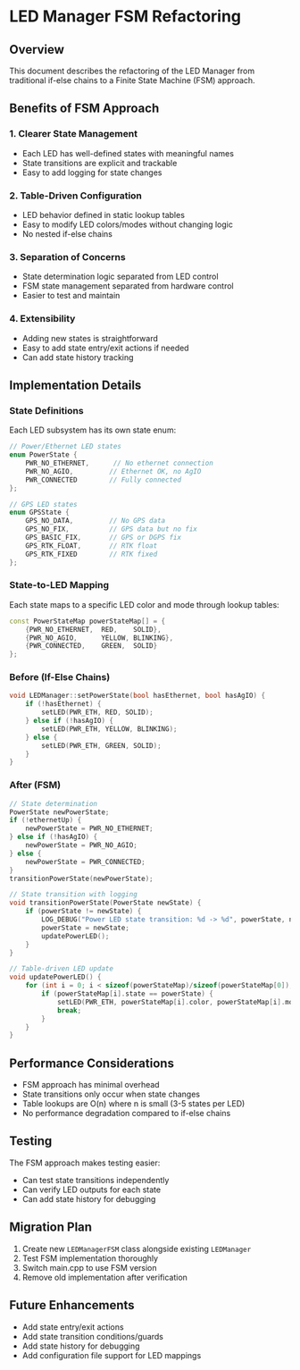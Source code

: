 # LED Manager FSM Refactoring

## Overview

This document describes the refactoring of the LED Manager from traditional if-else chains to a Finite State Machine (FSM) approach.

## Benefits of FSM Approach

### 1. **Clearer State Management**
- Each LED has well-defined states with meaningful names
- State transitions are explicit and trackable
- Easy to add logging for state changes

### 2. **Table-Driven Configuration**
- LED behavior defined in static lookup tables
- Easy to modify LED colors/modes without changing logic
- No nested if-else chains

### 3. **Separation of Concerns**
- State determination logic separated from LED control
- FSM state management separated from hardware control
- Easier to test and maintain

### 4. **Extensibility**
- Adding new states is straightforward
- Easy to add state entry/exit actions if needed
- Can add state history tracking

## Implementation Details

### State Definitions

Each LED subsystem has its own state enum:

```cpp
// Power/Ethernet LED states
enum PowerState {
    PWR_NO_ETHERNET,      // No ethernet connection
    PWR_NO_AGIO,         // Ethernet OK, no AgIO
    PWR_CONNECTED        // Fully connected
};

// GPS LED states
enum GPSState {
    GPS_NO_DATA,         // No GPS data
    GPS_NO_FIX,          // GPS data but no fix
    GPS_BASIC_FIX,       // GPS or DGPS fix
    GPS_RTK_FLOAT,       // RTK float
    GPS_RTK_FIXED        // RTK fixed
};
```

### State-to-LED Mapping

Each state maps to a specific LED color and mode through lookup tables:

```cpp
const PowerStateMap powerStateMap[] = {
    {PWR_NO_ETHERNET,  RED,    SOLID},
    {PWR_NO_AGIO,      YELLOW, BLINKING},
    {PWR_CONNECTED,    GREEN,  SOLID}
};
```

### Before (If-Else Chains)

```cpp
void LEDManager::setPowerState(bool hasEthernet, bool hasAgIO) {
    if (!hasEthernet) {
        setLED(PWR_ETH, RED, SOLID);
    } else if (!hasAgIO) {
        setLED(PWR_ETH, YELLOW, BLINKING);
    } else {
        setLED(PWR_ETH, GREEN, SOLID);
    }
}
```

### After (FSM)

```cpp
// State determination
PowerState newPowerState;
if (!ethernetUp) {
    newPowerState = PWR_NO_ETHERNET;
} else if (!hasAgIO) {
    newPowerState = PWR_NO_AGIO;
} else {
    newPowerState = PWR_CONNECTED;
}
transitionPowerState(newPowerState);

// State transition with logging
void transitionPowerState(PowerState newState) {
    if (powerState != newState) {
        LOG_DEBUG("Power LED state transition: %d -> %d", powerState, newState);
        powerState = newState;
        updatePowerLED();
    }
}

// Table-driven LED update
void updatePowerLED() {
    for (int i = 0; i < sizeof(powerStateMap)/sizeof(powerStateMap[0]); i++) {
        if (powerStateMap[i].state == powerState) {
            setLED(PWR_ETH, powerStateMap[i].color, powerStateMap[i].mode);
            break;
        }
    }
}
```

## Performance Considerations

- FSM approach has minimal overhead
- State transitions only occur when state changes
- Table lookups are O(n) where n is small (3-5 states per LED)
- No performance degradation compared to if-else chains

## Testing

The FSM approach makes testing easier:
- Can test state transitions independently
- Can verify LED outputs for each state
- Can add state history for debugging

## Migration Plan

1. Create new `LEDManagerFSM` class alongside existing `LEDManager`
2. Test FSM implementation thoroughly
3. Switch main.cpp to use FSM version
4. Remove old implementation after verification

## Future Enhancements

- Add state entry/exit actions
- Add state transition conditions/guards
- Add state history for debugging
- Add configuration file support for LED mappings